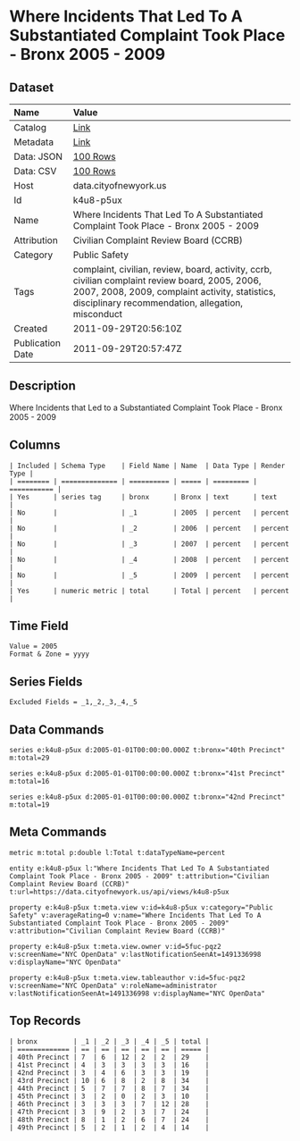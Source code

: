 # Where Incidents That Led To A Substantiated Complaint Took Place - Bronx 2005 - 2009

## Dataset

| Name | Value |
| :--- | :---- |
| Catalog | [Link](https://catalog.data.gov/dataset/where-incidents-that-led-to-a-substantiated-complaint-took-place-bronx-2005-2009-2537e) |
| Metadata | [Link](https://data.cityofnewyork.us/api/views/k4u8-p5ux) |
| Data: JSON | [100 Rows](https://data.cityofnewyork.us/api/views/k4u8-p5ux/rows.json?max_rows=100) |
| Data: CSV | [100 Rows](https://data.cityofnewyork.us/api/views/k4u8-p5ux/rows.csv?max_rows=100) |
| Host | data.cityofnewyork.us |
| Id | k4u8-p5ux |
| Name | Where Incidents That Led To A Substantiated Complaint Took Place - Bronx 2005 - 2009 |
| Attribution | Civilian Complaint Review Board (CCRB) |
| Category | Public Safety |
| Tags | complaint, civilian, review, board, activity, ccrb, civilian complaint review board, 2005, 2006, 2007, 2008, 2009, complaint activity, statistics, disciplinary recommendation, allegation, misconduct |
| Created | 2011-09-29T20:56:10Z |
| Publication Date | 2011-09-29T20:57:47Z |

## Description

Where Incidents that Led to a Substantiated Complaint Took Place - Bronx 2005 - 2009

## Columns

```ls
| Included | Schema Type    | Field Name | Name  | Data Type | Render Type |
| ======== | ============== | ========== | ===== | ========= | =========== |
| Yes      | series tag     | bronx      | Bronx | text      | text        |
| No       |                | _1         | 2005  | percent   | percent     |
| No       |                | _2         | 2006  | percent   | percent     |
| No       |                | _3         | 2007  | percent   | percent     |
| No       |                | _4         | 2008  | percent   | percent     |
| No       |                | _5         | 2009  | percent   | percent     |
| Yes      | numeric metric | total      | Total | percent   | percent     |
```

## Time Field

```ls
Value = 2005
Format & Zone = yyyy
```

## Series Fields

```ls
Excluded Fields = _1,_2,_3,_4,_5
```

## Data Commands

```ls
series e:k4u8-p5ux d:2005-01-01T00:00:00.000Z t:bronx="40th Precinct" m:total=29

series e:k4u8-p5ux d:2005-01-01T00:00:00.000Z t:bronx="41st Precinct" m:total=16

series e:k4u8-p5ux d:2005-01-01T00:00:00.000Z t:bronx="42nd Precinct" m:total=19
```

## Meta Commands

```ls
metric m:total p:double l:Total t:dataTypeName=percent

entity e:k4u8-p5ux l:"Where Incidents That Led To A Substantiated Complaint Took Place - Bronx 2005 - 2009" t:attribution="Civilian Complaint Review Board (CCRB)" t:url=https://data.cityofnewyork.us/api/views/k4u8-p5ux

property e:k4u8-p5ux t:meta.view v:id=k4u8-p5ux v:category="Public Safety" v:averageRating=0 v:name="Where Incidents That Led To A Substantiated Complaint Took Place - Bronx 2005 - 2009" v:attribution="Civilian Complaint Review Board (CCRB)"

property e:k4u8-p5ux t:meta.view.owner v:id=5fuc-pqz2 v:screenName="NYC OpenData" v:lastNotificationSeenAt=1491336998 v:displayName="NYC OpenData"

property e:k4u8-p5ux t:meta.view.tableauthor v:id=5fuc-pqz2 v:screenName="NYC OpenData" v:roleName=administrator v:lastNotificationSeenAt=1491336998 v:displayName="NYC OpenData"
```

## Top Records

```ls
| bronx         | _1 | _2 | _3 | _4 | _5 | total | 
| ============= | == | == | == | == | == | ===== | 
| 40th Precinct | 7  | 6  | 12 | 2  | 2  | 29    | 
| 41st Precinct | 4  | 3  | 3  | 3  | 3  | 16    | 
| 42nd Precinct | 3  | 4  | 6  | 3  | 3  | 19    | 
| 43rd Precinct | 10 | 6  | 8  | 2  | 8  | 34    | 
| 44th Precinct | 5  | 7  | 7  | 8  | 7  | 34    | 
| 45th Precinct | 3  | 2  | 0  | 2  | 3  | 10    | 
| 46th Precinct | 3  | 3  | 3  | 7  | 12 | 28    | 
| 47th Precicnt | 3  | 9  | 2  | 3  | 7  | 24    | 
| 48th Precinct | 8  | 1  | 2  | 6  | 7  | 24    | 
| 49th Precinct | 5  | 2  | 1  | 2  | 4  | 14    | 
```
